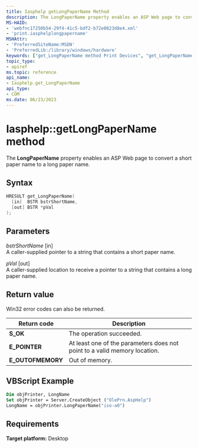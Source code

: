 ```yaml
---
title: Iasphelp getLongPaperName Method
description: The LongPaperName property enables an ASP Web page to convert a short paper name to a long paper name.
MS-HAID:
- 'webfnc17250b54-29f4-41c5-bdf2-b72e0823d8e4.xml'
- 'print.iasphelplongpapername'
MSHAttr:
- 'PreferredSiteName:MSDN'
- 'PreferredLib:/library/windows/hardware'
keywords: ["get_LongPaperName method Print Devices", "get_LongPaperName method Print Devices , Iasphelp interface", "Iasphelp interface Print Devices , get_LongPaperName method"]
topic_type:
- apiref
ms.topic: reference
api_name:
- Iasphelp.get_LongPaperName
api_type:
- COM
ms.date: 06/23/2023
---
```


# Iasphelp::getLongPaperName method

The **LongPaperName** property enables an ASP Web page to convert a short paper name to a long paper name.

## Syntax

```cpp
HRESULT get_LongPaperName(
  [in]  BSTR bstrShortName,
  [out] BSTR *pVal
);
```

## Parameters

*bstrShortName* \[in\]  
A caller-supplied pointer to a string that contains a short paper name.

*pVal* \[out\]  
A caller-supplied location to receive a pointer to a string that contains a long paper name.

## Return value

Win32 error codes can also be returned.

| Return code | Description |
|--|--|
| **S_OK** | The operation succeeded. |
| **E_POINTER** | At least one of the parameters does not point to a valid memory location. |
| **E_OUTOFMEMORY** | Out of memory. |

## VBScript Example

```vb
Dim objPrinter, LongName
Set objPrinter = Server.CreateObject ("OlePrn.AspHelp")
LongName = objPrinter.LongPaperName("iso-a0")
```

## Requirements

**Target platform:** Desktop
